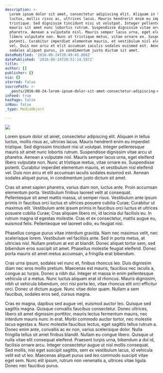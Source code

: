 ```yaml
---
description: >-
  Lorem ipsum dolor sit amet, consectetur adipiscing elit. Aliquam in tellus
  luctus, mollis risus ac, ultrices lacus. Mauris hendrerit enim eu imperdiet
  tristique. Sed dignissim tincidunt nisi ut volutpat. Integer pellentesque
  mauris sit amet nunc lobortis rutrum. Suspendisse dignissim vitae arcu ut
  pharetra. Aenean a vulputate nisl. Mauris semper lacus urna, eget eleifend
  libero vulputate non. Nunc at tristique metus, vitae ornare ex. Suspendisse
  potenti. Curabitur imperdiet elementum mauris, et vestibulum nisl eleifend
  vel. Duis non arcu et elit accumsan iaculis sodales euismod est. Aenean
  sodales aliquet purus, in condimentum justo dictum sit amet.
dateModified: '2016-08-24T20:49:45.886Z'
datePublished: '2016-08-24T20:51:14.587Z'
title: ''
author: []
publisher: {}
via: {}
starred: false
sourcePath: >-
  _posts/2016-08-24-lorem-ipsum-dolor-sit-amet-consectetur-adipiscing-elit-ali.md
inFeed: true
hasPage: false
inNav: false
_type: MediaObject

---
```

![](https://the-grid-user-content.s3-us-west-2.amazonaws.com/b2d0b925-36e6-4e68-9dbe-b28f015ab07f.jpg)

Lorem ipsum dolor sit amet, consectetur adipiscing elit. Aliquam in tellus luctus, mollis risus ac, ultrices lacus. Mauris hendrerit enim eu imperdiet tristique. Sed dignissim tincidunt nisi ut volutpat. Integer pellentesque mauris sit amet nunc lobortis rutrum. Suspendisse dignissim vitae arcu ut pharetra. Aenean a vulputate nisl. Mauris semper lacus urna, eget eleifend libero vulputate non. Nunc at tristique metus, vitae ornare ex. Suspendisse potenti. Curabitur imperdiet elementum mauris, et vestibulum nisl eleifend vel. Duis non arcu et elit accumsan iaculis sodales euismod est. Aenean sodales aliquet purus, in condimentum justo dictum sit amet.

Cras sit amet sapien pharetra, varius diam non, luctus ante. Proin accumsan elementum porta. Vestibulum finibus laoreet velit at consequat. Pellentesque sit amet mattis massa, ut semper risus. Vestibulum ante ipsum primis in faucibus orci luctus et ultrices posuere cubilia Curae; Curabitur ut maximus elit. Vestibulum ante ipsum primis in faucibus orci luctus et ultrices posuere cubilia Curae; Cras aliquam libero mi, id lacinia dui facilisis eu. In rutrum magna id egestas molestie. Cras et ex consectetur, mattis augue eu, euismod felis. Pellentesque vel laoreet odio, eu feugiat nisi.

Phasellus congue purus vitae interdum gravida. Nam nec maximus velit, nec scelerisque lorem. Vestibulum vel facilisis ante. Sed in porta metus, at ultricies nisl. Nullam pretium at est at blandit. Donec aliquet tortor sem, sed bibendum eros suscipit sit amet. Phasellus molestie feugiat eleifend. Donec porta mauris sit amet metus accumsan, a fringilla erat bibendum.

Cras urna ipsum, sodales vel nunc et, finibus rhoncus leo. Duis dignissim diam nec eros mollis pretium. Maecenas est mauris, faucibus nec iaculis a, congue ac turpis. Donec a nibh dui. Integer et massa in enim pellentesque vehicula ut a metus. Nunc luctus aliquam erat id rhoncus. Mauris dignissim, nibh ut vehicula bibendum, orci nisi porta leo, vitae rhoncus elit orci efficitur orci. Donec ut dictum augue. Nunc vitae dolor quam. Nullam a sem faucibus, sodales eros sed, cursus magna.

Cras ex magna, dapibus sed augue vel, euismod auctor leo. Quisque sed sagittis magna. Quisque convallis faucibus consectetur. Donec ultrices, libero sit amet dignissim porttitor, mauris lectus fermentum mauris, nec interdum mauris nunc in erat. Morbi commodo auctor tortor, nec molestie lacus egestas a. Nunc molestie faucibus lectus, eget sagittis tellus rutrum a. Donec enim ante, convallis ac ex non, varius scelerisque dolor. Nulla fringilla tellus sit amet finibus blandit. Nullam eu congue libero. Quisque ut nulla vitae elit consequat eleifend. Praesent turpis urna, bibendum a dui id, facilisis ornare arcu. Integer consectetur augue ut nisl mollis consequat. Sed mollis, nisi eget suscipit sagittis, sem ex vestibulum lacus, id vehicula velit est ut leo. Maecenas aliquet purus sed leo commodo suscipit vitae eget sem. Nunc elit ipsum, rutrum non venenatis a, ultrices vitae ligula. Donec nec faucibus purus.
